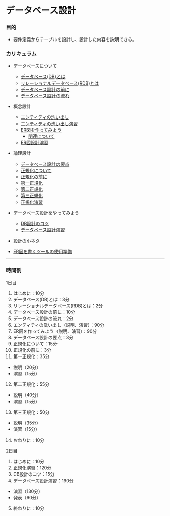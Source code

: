 # データベース設計

### 目的
- 要件定義からテーブルを設計し、設計した内容を説明できる。

### カリキュラム
- データベースについて
  - [データベース(DB)とは](about_database.md)
  - [リレーショナルデータベース(RDB)とは](about_relationaldatabase.md)
  - [データベース設計の前に](before_datebase_design_.md)
  - [データベース設計の流れ](datebase_design_flow.md)
- 概念設計
  - [エンティティの洗い出し](db_design_guideline.md)
  - [エンティティの洗い出し演習](exercises_entity.md)
  - [ER図を作ってみよう](entity_relationship_diagram.md)
    - [関連について](example_relationship.md)
  - [ER図設計演習](exercises_erd.md)
- 論理設計
  - [データベース設計の要点](point_database.md)
  - [正規化について](about_nomalization.md)
  - [正規化の前に](before_nomalization.md)
  - [第一正規化](first_nomalization.md)
  - [第二正規化](second_nomalization.md)
  - [第三正規化](third_nomalization.md)
  - [正規化演習](exercises_nomalization.md)
- データベース設計をやってみよう
  - [DB設計のコツ](db_design_procedure.md)
  - [データベース設計演習](exercises_database_design.md)

- [設計の小ネタ](db_design_tips.md)
- [ER図を書くツールの使用準備](setup_db_tools.md)

---

### 時間割

1日目

1. はじめに：10分
2. データベース(DB)とは：3分
3. リレーショナルデータベース(RDB)とは：2分
4. データベース設計の前に：10分
5. データベース設計の流れ：2分
6. エンティティの洗い出し（説明、演習）：90分
7. ER図を作ってみよう（説明、演習）：90分
8. データベース設計の要点：3分
9. 正規化について：15分
10. 正規化の前に：3分
11. 第一正規化：35分
 - 説明（20分）
 - 演習（15分）
12. 第二正規化：55分
 - 説明（40分）
 - 演習（15分）
13. 第三正規化：50分
 - 説明（35分）
 - 演習（15分）
14. おわりに：10分

2日目

1. はじめに：10分
2. 正規化演習：120分
3. DB設計のコツ：15分
4. データベース設計演習：190分
 - 演習（130分）
 - 発表（60分）
5. 終わりに：10分

